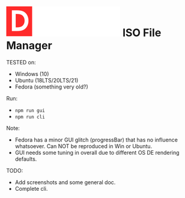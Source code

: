 # ![Alt text](/src/gui/renderer/assets/dwarfos.svg?raw=true&sanitize=true) ISO File Manager

TESTED on:

- Windows (10)
- Ubuntu (18LTS/20LTS/21)
- Fedora (something very old?)

Run:

- `npm run gui`
- `npm run cli`

Note:

- Fedora has a minor GUI glitch (progressBar) that has no influence whatsoever. Can NOT be reproduced in Win or Ubuntu.
- GUI needs some tuning in overall due to different OS DE rendering defaults.

TODO:

- Add screenshots and some general doc.
- Complete cli.
